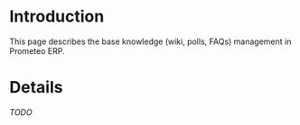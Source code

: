 # Introduction #

This page describes the base knowledge (wiki, polls, FAQs) management in Prometeo ERP.


# Details #

_TODO_